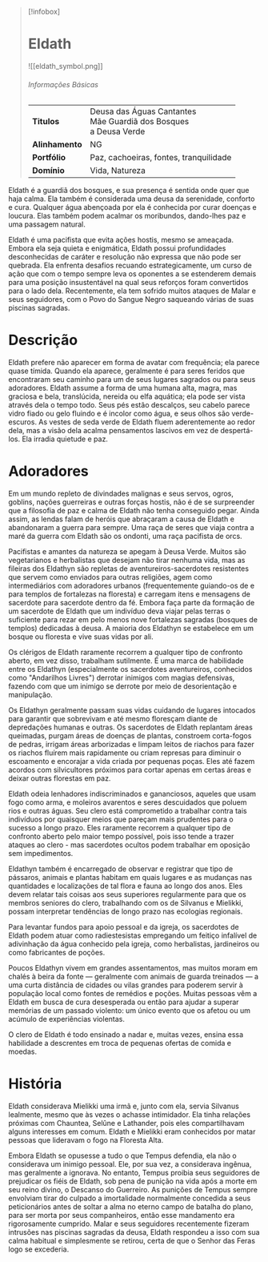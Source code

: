 > [!infobox]
> # Eldath
> ![[eldath_symbol.png]]
> ###### Informações Básicas
> | | |
> | ---- | ---- |
> | **Titulos** | Deusa das Águas Cantantes<br/>Mãe Guardiã dos Bosques<br/>a Deusa Verde |
> | **Alinhamento** | NG |
> | **Portfólio** | Paz, cachoeiras, fontes, tranquilidade |
> | **Domínio** | Vida, Natureza |

Eldath é a guardiã dos bosques, e sua presença é sentida onde quer que haja calma. Ela também é considerada uma deusa da serenidade, conforto e cura. Qualquer água abençoada por ela é conhecida por curar doenças e loucura. Elas também podem acalmar os moribundos, dando-lhes paz e uma passagem natural.

Eldath é uma pacifista que evita ações hostis, mesmo se ameaçada. Embora ela seja quieta e enigmática, Eldath possui profundidades desconhecidas de caráter e resolução não expressa que não pode ser quebrada. Ela enfrenta desafios recuando estrategicamente, um curso de ação que com o tempo sempre leva os oponentes a se estenderem demais para uma posição insustentável na qual seus reforços foram convertidos para o lado dela. Recentemente, ela tem sofrido muitos ataques de Malar e seus seguidores, com o Povo do Sangue Negro saqueando várias de suas piscinas sagradas.

# Descrição
Eldath prefere não aparecer em forma de avatar com frequência; ela parece quase tímida. Quando ela aparece, geralmente é para seres feridos que encontraram seu caminho para um de seus lugares sagrados ou para seus adoradores. Eldath assume a forma de uma humana alta, magra, mas graciosa e bela, translúcida, nereida ou elfa aquática; ela pode ser vista através dela o tempo todo. Seus pés estão descalços, seu cabelo parece vidro fiado ou gelo fluindo e é incolor como água, e seus olhos são verde-escuros. As vestes de seda verde de Eldath fluem aderentemente ao redor dela, mas a visão dela acalma pensamentos lascivos em vez de despertá-los. Ela irradia quietude e paz.

# Adoradores
Em um mundo repleto de divindades malignas e seus servos, ogros, goblins, nações guerreiras e outras forças hostis, não é de se surpreender que a filosofia de paz e calma de Eldath não tenha conseguido pegar. Ainda assim, as lendas falam de heróis que abraçaram a causa de Eldath e abandonaram a guerra para sempre. Uma raça de seres que viaja contra a maré da guerra com Eldath são os ondonti, uma raça pacifista de orcs.

Pacifistas e amantes da natureza se apegam à Deusa Verde. Muitos são vegetarianos e herbalistas que desejam não tirar nenhuma vida, mas as fileiras dos Eldathyn são repletas de aventureiros-sacerdotes resistentes que servem como enviados para outras religiões, agem como intermediários com adoradores urbanos (frequentemente guiando-os de e para templos de fortalezas na floresta) e carregam itens e mensagens de sacerdote para sacerdote dentro da fé. Embora faça parte da formação de um sacerdote de Eldath que um indivíduo deva viajar pelas terras o suficiente para rezar em pelo menos nove fortalezas sagradas (bosques de templos) dedicadas à deusa. A maioria dos Eldathyn se estabelece em um bosque ou floresta e vive suas vidas por ali.

Os clérigos de Eldath raramente recorrem a qualquer tipo de confronto aberto, em vez disso, trabalham sutilmente. É uma marca de habilidade entre os Eldathyn (especialmente os sacerdotes aventureiros, conhecidos como "Andarilhos Livres") derrotar inimigos com magias defensivas, fazendo com que um inimigo se derrote por meio de desorientação e manipulação.

Os Eldathyn geralmente passam suas vidas cuidando de lugares intocados para garantir que sobrevivam e até mesmo floresçam diante de depredações humanas e outras. Os sacerdotes de Eldath replantam áreas queimadas, purgam áreas de doenças de plantas, constroem corta-fogos de pedras, irrigam áreas arborizadas e limpam leitos de riachos para fazer os riachos fluírem mais rapidamente ou criam represas para diminuir o escoamento e encorajar a vida criada por pequenas poças. Eles até fazem acordos com silvicultores próximos para cortar apenas em certas áreas e deixar outras florestas em paz.

Eldath odeia lenhadores indiscriminados e gananciosos, aqueles que usam fogo como arma, e moleiros avarentos e seres descuidados que poluem rios e outras águas. Seu clero está comprometido a trabalhar contra tais indivíduos por quaisquer meios que pareçam mais prudentes para o sucesso a longo prazo. Eles raramente recorrem a qualquer tipo de confronto aberto pelo maior tempo possível, pois isso tende a trazer ataques ao clero - mas sacerdotes ocultos podem trabalhar em oposição sem impedimentos.

Eldathyn também é encarregado de observar e registrar que tipo de pássaros, animais e plantas habitam em quais lugares e as mudanças nas quantidades e localizações de tal flora e fauna ao longo dos anos. Eles devem relatar tais coisas aos seus superiores regularmente para que os membros seniores do clero, trabalhando com os de Silvanus e Mielikki, possam interpretar tendências de longo prazo nas ecologias regionais.

Para levantar fundos para apoio pessoal e da igreja, os sacerdotes de Eldath podem atuar como radiestesistas empregando um feitiço infalível de adivinhação da água conhecido pela igreja, como herbalistas, jardineiros ou como fabricantes de poções.

Poucos Eldathyn vivem em grandes assentamentos, mas muitos moram em chalés à beira da fonte — geralmente com animais de guarda treinados — a uma curta distância de cidades ou vilas grandes para poderem servir à população local como fontes de remédios e poções. Muitas pessoas vêm a Eldath em busca de cura desesperada ou então para ajudar a superar memórias de um passado violento: um único evento que os afetou ou um acúmulo de experiências violentas.

O clero de Eldath é todo ensinado a nadar e, muitas vezes, ensina essa habilidade a descrentes em troca de pequenas ofertas de comida e moedas.

# História
Eldath considerava Mielikki uma irmã e, junto com ela, servia Silvanus lealmente, mesmo que às vezes o achasse intimidador. Ela tinha relações próximas com Chauntea, Selûne e Lathander, pois eles compartilhavam alguns interesses em comum. Eldath e Mielikki eram conhecidos por matar pessoas que lideravam o fogo na Floresta Alta.

Embora Eldath se opusesse a tudo o que Tempus defendia, ela não o considerava um inimigo pessoal. Ele, por sua vez, a considerava ingênua, mas geralmente a ignorava. No entanto, Tempus proibia seus seguidores de prejudicar os fiéis de Eldath, sob pena de punição na vida após a morte em seu reino divino, o Descanso do Guerreiro. As punições de Tempus sempre envolviam tirar do culpado a imortalidade normalmente concedida a seus peticionários antes de soltar a alma no eterno campo de batalha do plano, para ser morta por seus companheiros, então esse mandamento era rigorosamente cumprido. Malar e seus seguidores recentemente fizeram intrusões nas piscinas sagradas da deusa, Eldath respondeu a isso com sua calma habitual e simplesmente se retirou, certa de que o Senhor das Feras logo se excederia.